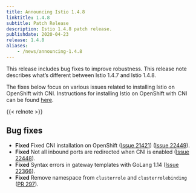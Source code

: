 ```yaml
---
title: Announcing Istio 1.4.8
linktitle: 1.4.8
subtitle: Patch Release
description: Istio 1.4.8 patch release.
publishdate: 2020-04-23
release: 1.4.8
aliases:
    - /news/announcing-1.4.8
---
```


This release includes bug fixes to improve robustness. This release note describes what’s different
between Istio 1.4.7 and Istio 1.4.8.

The fixes below focus on various issues related to installing Istio on OpenShift with CNI. Instructions
for installing Istio on OpenShift with CNI can be found [here](/pt-br/docs/setup/additional-setup/cni/#instructions-for-istio-1-4-x-and-openshift).

{{< relnote >}}

## Bug fixes

- **Fixed** Fixed CNI installation on OpenShift ([Issue 21421](https://github.com/istio/istio/pull/21421)) ([Issue 22449](https://github.com/istio/istio/issues/22449)).
- **Fixed** Not all inbound ports are redirected when CNI is enabled ([Issue 22448](https://github.com/istio/istio/issues/22498)).
- **Fixed** Syntax errors in gateway templates with GoLang 1.14 ([Issue 22366](https://github.com/istio/istio/issues/22366)).
- **Fixed** Remove namespace from `clusterrole` and `clusterrolebinding` ([PR 297](https://github.com/istio/cni/pull/297)).
